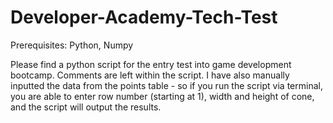 # Developer-Academy-Tech-Test

Prerequisites:
Python, Numpy


Please find a python script for the entry test into game development bootcamp.
Comments are left within the script.
I have also manually inputted the data from the points table - so if you run the script via terminal, you are able to enter row number (starting at 1), width and height of cone, and the script will output the results.



